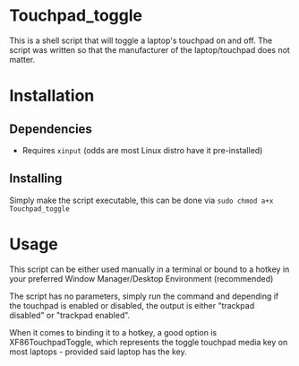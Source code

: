 # Touchpad_toggle

This is a shell script that will toggle a laptop's touchpad on and off. The script was written so that the manufacturer of the laptop/touchpad does not matter. 

# Installation 

## Dependencies 

* Requires `xinput` (odds are most Linux distro have it pre-installed)

## Installing

Simply make the script executable, this can be done via `sudo chmod a+x Touchpad_toggle`

# Usage

This script can be either used manually in a terminal or bound to a hotkey in your preferred Window Manager/Desktop Environment (recommended) 

The script has no parameters, simply run the command and depending if the touchpad is enabled or disabled, the output is either "trackpad disabled" or "trackpad enabled".

When it comes to binding it to a hotkey, a good option is XF86TouchpadToggle, which represents the toggle touchpad media key on most laptops - provided said laptop has the key. 
